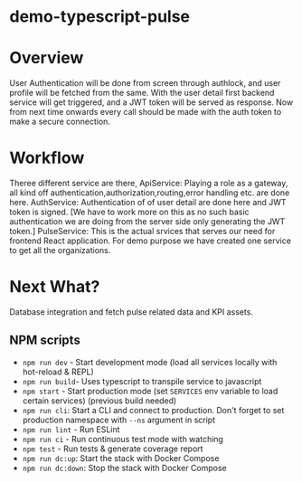 # demo-typescript-pulse

# Overview
User Authentication will be done from screen through authlock, and user profile will be fetched from the same.
With the user detail first backend service will get triggered, and a JWT token will be served as response.
Now from next time onwards every call should be made with the auth token to make a secure connection. 

# Workflow
Theree different service are there, 
ApiService: Playing a role as a gateway, all kind off authentication,authorization,routing,error handling etc. are done here.
AuthService: Authentication of of user detail are done here and JWT token is signed. [We have to work more on this as no such basic authentication we are doing from the server side only generating the JWT token.]
PulseService: This is the actual srvices that serves our need for frontend React application. For demo purpose we have created one service to get all the organizations. 

# Next What?
Database integration and fetch pulse related data and KPI assets.

## NPM scripts
- `npm run dev` - Start development mode (load all services locally with hot-reload & REPL)
- `npm run build`- Uses typescript to transpile service to javascript
- `npm start` - Start production mode (set `SERVICES` env variable to load certain services) (previous build needed)
- `npm run cli`: Start a CLI and connect to production. Don't forget to set production namespace with `--ns` argument in script
- `npm run lint` - Run ESLint
- `npm run ci` - Run continuous test mode with watching
- `npm test` - Run tests & generate coverage report
- `npm run dc:up`: Start the stack with Docker Compose
- `npm run dc:down`: Stop the stack with Docker Compose